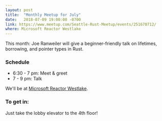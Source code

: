 ```yaml
---
layout: post
title:  "Monthly Meetup for July"
date:   2018-07-09 19:00:00 -0700
link: https://www.meetup.com/Seattle-Rust-Meetup/events/251670712/
where: Microsoft Reactor Westlake
---
```


This month: Joe Ranweiler will give a beginner-friendly talk on lifetimes, borrowing, and pointer types in Rust.

### Schedule

- 6:30 - 7 pm: Meet & greet
- 7 - 9 pm: Talk


We'll be at [Microsoft Reactor Westlake](https://developer.microsoft.com/en-us/reactor/#ReactorSeattle).

### To get in:

Just take the lobby elevator to the 4th floor!
